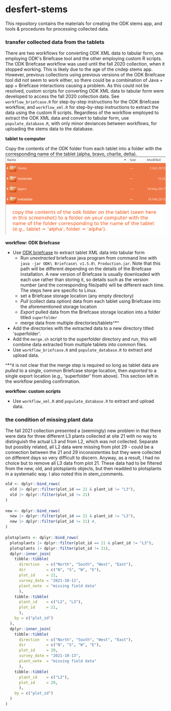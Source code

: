 # desfert-stems

This repository contains the materials for creating the ODK stems app, and tools & procedures for processing collected data.

### transfer collected data from the tablets

There are two workflows for converting ODK XML data to tabular form, one employing ODK's Briefcase tool and the other employing custom R scripts. The ODK Briefcase workflow was used until the fall 2020 collection, when it stopped working. This is likely due to the age of the cndep stems app. However, previous collections using previous versions of the ODK Briefcase tool did not seem to work either, so there could be a combination of Java + app + Briefcase interactions causing a problem. As this could not be resolved, custom scripts for converting ODK XML data to tabular form were developed to access the fall 2020 collection data. See `workflow_briefcase.R` for step-by-step instructions for the ODK Briefcase workflow, and `workflow_xml.R` for step-by-step instructions to extract the data using the custom R scripts. Regardless of the workflow employed to extract the ODK XML data and convert to tabular form, use `populate_database.R`, with only minor deviances between workflows, for uploading the stems data to the database.

**tablet to computer**

Copy the contents of the ODK folder from each tablet into a folder with the corresponding name of the tablet (alpha, bravo, charlie, delta).
![copy_odk_data](figures/copy_odk_data.png)

**workflow: ODK Briefcase**

- Use [ODK briefcase](https://docs.opendatakit.org/briefcase-intro/) to extract tablet XML data into tabular form
  + Run *unextracted* briefcase java program from command line with ```java -jar ODK\ Briefcase\ v1.5.0\ Production.jar```. Note that this path will be different depending on the details of the Briefcase installation. A new version of Briefcase is usually downloaded with each use rather than storing it, so details such as the version number (and the corresponding file/path) will be different each time. The steps here are specific to Linux.
  + set a Briefcase storage location (any empty directory)
  + *Pull* (collect data option) data from each tablet using Briefcase into the aforementioned storage location
  + *Export* pulled data from the Briefcase storage location into a folder titled `superfolder`
  + merge data from multiple directories/tablets^*^
- Add the directories with the extracted data to a new directory titled 'superfolder'.
- Add the `merge.sh` script to the superfolder directory and run, this will combine data extracted from multiple tablets into common files.
- Use `workflow_briefcase.R` and `populate_database.R` to extract and upload data.

^*^it is not clear that the merge step is required so long as tablet data are *pulled* to a single, common Briefcase storge location, then *exported* to a single export location (e.g., 'superfolder' from above). This section left in the workflow pending confirmation.

**workflow: custom scripts**

- Use `workflow_xml.R` and `populate_database.R` to extract and upload data.

### the condition of missing plant data

The fall 2021 collection presented a (seemingly) new problem in that there were
data for three different L3 plants collected at site 21 with no way to
distinguish the actual L3 and from L2, which was not collected. Separate but
possibly related, all L2 data were missing from plot 29 - could be a connection
between the 21 and 29 inconsistenties but they were collected on different days
so very difficult to discern. Anyway, as a result, I had no choice but to
remove all L3 data from plot 21. These data had to be filtered from the new,
old, and plotsplants objects, but then readded to plotsplants in a systematic
way. I also noted this in stem_comments.

```r
old <- dplyr::bind_rows(
  old |> dplyr::filter(plot_id == 21 & plant_id != "L3"),
  old |> dplyr::filter(plot_id != 21)
)

new <- dplyr::bind_rows(
  new |> dplyr::filter(plot_id == 21 & plant_id != "L3"),
  new |> dplyr::filter(plot_id != 21) #,
)

plotsplants <- dplyr::bind_rows(
  plotsplants |> dplyr::filter(plot_id == 21 & plant_id != "L3"),
  plotsplants |> dplyr::filter(plot_id != 21),
  dplyr::inner_join(
    tibble::tibble(
      direction   = c("North", "South", "West", "East"),
      dir         = c("N", "S", "W", "E"),
      plot_id     = 21,
      survey_date = "2021-10-11",
      plant_note  = "missing field data"
      ),
    tibble::tibble(
      plant_id    = c("L2", "L3"),
      plot_id     = 21,
      ),
    by = c("plot_id")
  ),
  dplyr::inner_join(
    tibble::tibble(
      direction   = c("North", "South", "West", "East"),
      dir         = c("N", "S", "W", "E"),
      plot_id     = 29,
      survey_date = "2021-10-13",
      plant_note  = "missing field data"
      ),
    tibble::tibble(
      plant_id    = c("L2"),
      plot_id     = 29,
      ),
    by = c("plot_id")
  )
)
```

